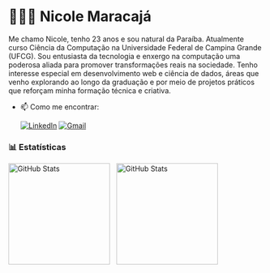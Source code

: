 # 👩🏻‍💻 Nicole Maracajá

Me chamo Nicole, tenho 23 anos e sou natural da Paraíba. Atualmente curso Ciência da Computação na Universidade Federal de Campina Grande (UFCG). Sou entusiasta da tecnologia e enxergo na computação uma poderosa aliada para promover transformações reais na sociedade. Tenho interesse especial em desenvolvimento web e ciência de dados, áreas que venho explorando ao longo da graduação e por meio de projetos práticos que reforçam minha formação técnica e criativa.

- 📫 Como me encontrar:
  
  [![LinkedIn](https://img.shields.io/badge/LinkedIn-0077B5?style=for-the-badge&logo=linkedin&logoColor=white)](https://www.linkedin.com/in/nicole-maracaj%C3%A1-504977270?lipi=urn%3Ali%3Apage%3Ad_flagship3_profile_view_base_contact_details%3BOGDwZR6%2FRvq4N0k9bFGxEw%3D%3D)
  [![Gmail](https://img.shields.io/badge/Gmail-D14836?style=for-the-badge&logo=gmail&logoColor=white)](mailto:nicole.brito.maracaja@ccc.ufcg.edu.br)

### 📊 Estatísticas

<p>
  <img 
    align="left" 
    alt="GitHub Stats" 
    height="200" 
    style="padding-right: 10px;" 
    src="https://github-readme-stats.vercel.app/api?username=nicolemaracaja&show_icons=true&theme=tokyonight&include_all_commits=true&locale=pt-br" 
  />

<img 
      align="left" 
      alt="GitHub Stats" 
      height="200" 
      src="https://github-readme-stats.vercel.app/api/top-langs/?username=nicolemaracaja&theme=tokyonight&layout=compact&custom_title=Tecnologias&langs_count=9" 
  />

</p>
